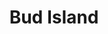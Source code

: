---
pid: mx13
title: Bud Island
location_transcription: City Hall
coordinates: "[-75.163615710701, 39.952465257136]"
zipcode: '19138'
gen_neighborhood: Northwest Philadelphia
neighborhood: West Oak Lane
outside_phl: 
age: '21'
age_range: 20-29
instagram: 
image_file_name: mx_13.jpg
proposal_transcription: |-
  * Giant Pot Plant
  * Green, Gold and black
topic: Unknown
topic_summary: '0'
type: Other No Form
keywords_other: 
credit: Zay
image_labels: 
twitter: 
facebook: 
permalink: "/monuments/mx13/"
layout: item-page
---